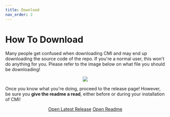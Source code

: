 ```yaml
---
title: Download
nav_order: 2
---
```


# How To Download

Many people get confused when downloading CMI and may end up downloading the source code of the repo. If you're a normal user, this won't do anything for you. Please refer to the image below on what file you should be downloading!

<center>
  <img class="bordered" align="center" src="https://user-images.githubusercontent.com/29824718/145624123-4d5f8846-df73-4c75-9f8a-236f5e09c5cf.png">
</center>

Once you know what you're doing, proceed to the release page! However, be sure you **give the readme a read**, either before or during your installation of CMI!

<div align="center">

  <a href="https://github.com/krypto5863/COM-Modular-Installer/releases/latest" class="btn btn-green">Open Latest Release</a>
  <a href="https://docs.google.com/document/d/1dFVNe2gvsVck0tjWrnCM2HxsdTFBAnsxs928Q1wVS1A" class="btn btn-blue">Open Readme</a>

</div>
